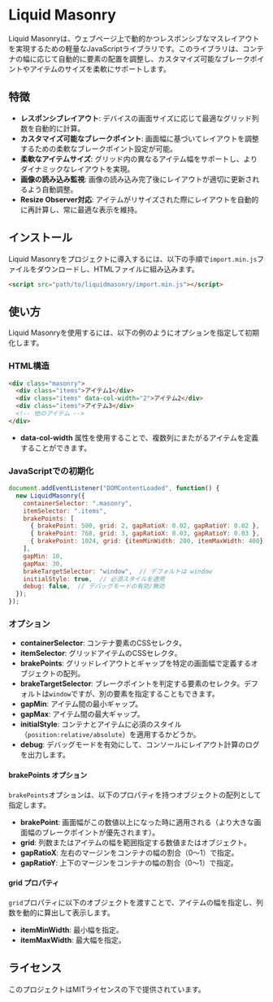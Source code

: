 # Liquid Masonry

Liquid Masonryは、ウェブページ上で動的かつレスポンシブなマスレイアウトを実現するための軽量なJavaScriptライブラリです。このライブラリは、コンテナの幅に応じて自動的に要素の配置を調整し、カスタマイズ可能なブレークポイントやアイテムのサイズを柔軟にサポートします。

## 特徴

- **レスポンシブレイアウト**: デバイスの画面サイズに応じて最適なグリッド列数を自動的に計算。
- **カスタマイズ可能なブレークポイント**: 画面幅に基づいてレイアウトを調整するための柔軟なブレークポイント設定が可能。
- **柔軟なアイテムサイズ**: グリッド内の異なるアイテム幅をサポートし、よりダイナミックなレイアウトを実現。
- **画像の読み込み監視**: 画像の読み込み完了後にレイアウトが適切に更新されるよう自動調整。
- **Resize Observer対応**: アイテムがリサイズされた際にレイアウトを自動的に再計算し、常に最適な表示を維持。

## インストール

Liquid Masonryをプロジェクトに導入するには、以下の手順で`import.min.js`ファイルをダウンロードし、HTMLファイルに組み込みます。

```html
<script src="path/to/liquidmasonry/import.min.js"></script>
```

## 使い方

Liquid Masonryを使用するには、以下の例のようにオプションを指定して初期化します。

### HTML構造

```html
<div class="masonry">
  <div class="items">アイテム1</div>
  <div class="items" data-col-width="2">アイテム2</div>
  <div class="items">アイテム3</div>
  <!-- 他のアイテム -->
</div>
```

- **data-col-width** 属性を使用することで、複数列にまたがるアイテムを定義することができます。

### JavaScriptでの初期化

```javascript
document.addEventListener("DOMContentLoaded", function() {
  new LiquidMasonry({
    containerSelector: ".masonry",
    itemSelector: ".items",
    brakePoints: [
      { brakePoint: 500, grid: 2, gapRatioX: 0.02, gapRatioY: 0.02 },
      { brakePoint: 768, grid: 3, gapRatioX: 0.03, gapRatioY: 0.03 },
      { brakePoint: 1024, grid: {itemMinWidth: 200, itemMaxWidth: 400}, gapRatioX: 0.04, gapRatioY: 0.04 },
    ],
    gapMin: 10,
    gapMax: 30,
    brakeTargetSelector: "window",  // デフォルトは window
    initialStyle: true,  // 必須スタイルを適用
    debug: false,  // デバッグモードの有効/無効
  });
});
```

### オプション

- **containerSelector**: コンテナ要素のCSSセレクタ。
- **itemSelector**: グリッドアイテムのCSSセレクタ。
- **brakePoints**: グリッドレイアウトとギャップを特定の画面幅で定義するオブジェクトの配列。
- **brakeTargetSelector**: ブレークポイントを判定する要素のセレクタ。デフォルトは`window`ですが、別の要素を指定することもできます。
- **gapMin**: アイテム間の最小ギャップ。
- **gapMax**: アイテム間の最大ギャップ。
- **initialStyle**: コンテナとアイテムに必須のスタイル（`position:relative/absolute`）を適用するかどうか。
- **debug**: デバッグモードを有効にして、コンソールにレイアウト計算のログを出力します。

#### brakePoints オプション

`brakePoints`オプションは、以下のプロパティを持つオブジェクトの配列として指定します。

- **brakePoint**: 画面幅がこの数値以上になった時に適用される（より大きな画面幅のブレークポイントが優先されます）。
- **grid**: 列数またはアイテムの幅を範囲指定する数値またはオブジェクト。
- **gapRatioX**: 左右のマージンをコンテナの幅の割合（0〜1）で指定。
- **gapRatioY**: 上下のマージンをコンテナの幅の割合（0〜1）で指定。

#### grid プロパティ

`grid`プロパティに以下のオブジェクトを渡すことで、アイテムの幅を指定し、列数を動的に算出して表示します。

- **itemMinWidth**: 最小幅を指定。
- **itemMaxWidth**: 最大幅を指定。

## ライセンス

このプロジェクトはMITライセンスの下で提供されています。
